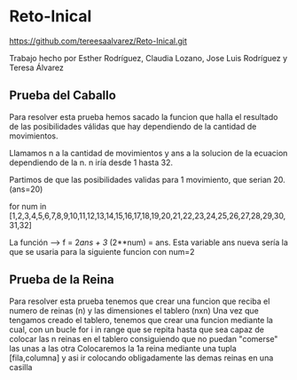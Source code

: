 # Reto-Inical

https://github.com/tereesaalvarez/Reto-Inical.git

Trabajo hecho por Esther Rodríguez, Claudia Lozano, Jose Luis Rodríguez y Teresa Álvarez

## Prueba del Caballo

Para resolver esta prueba hemos sacado la funcion que halla el resultado de las posibilidades válidas que hay dependiendo de la cantidad de movimientos.

Llamamos n a la cantidad de movimientos y ans a la solucion de la ecuacion dependiendo de la n. n iría desde 1 hasta 32.

Partimos de que las posibilidades validas para 1 movimiento, que serian 20. (ans=20)

for num in [1,2,3,4,5,6,7,8,9,10,11,12,13,14,15,16,17,18,19,20,21,22,23,24,25,26,27,28,29,30,31,32]

La función --> f = 2*ans + 3* (2**num) = ans. Esta variable ans nueva sería la que se usaria para la siguiente funcion con num=2

## Prueba de la Reina

Para resolver esta prueba tenemos que crear una funcion que reciba el numero de reinas (n) y las dimensiones el tablero (nxn)
Una vez que tengamos creado el tablero, tenemos que crear una funcion mediante la cual, con un bucle for i in range que se repita hasta que sea capaz de colocar las n reinas en el tablero
consiguiendo que no puedan "comerse" las unas a las otra
Colocaremos la 1a reina mediante una tupla [fila,columna] y asi ir colocando obligadamente las demas reinas en una casilla

